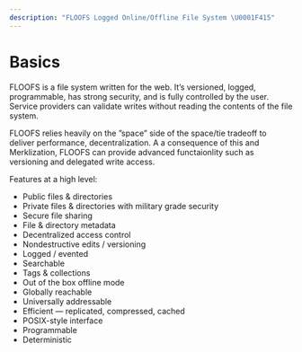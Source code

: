 ```yaml
---
description: "FLOOFS Logged Online/Offline File System \U0001F415"
---
```


# Basics

FLOOFS is a file system written for the web. It’s versioned, logged, programmable, has strong security, and is fully controlled by the user. Service providers can validate writes without reading the contents of the file system.

FLOOFS relies heavily on the ”space” side of the space/tie tradeoff to deliver performance, decentralization. A a consequence of this and Merklization, FLOOFS can provide advanced functaionlity such as versioning and delegated write access.

Features at a high level:

* Public files & directories
* Private files & directories with military grade security
* Secure file sharing
* File & directory metadata
* Decentralized access control
* Nondestructive edits / versioning
* Logged / evented
* Searchable
* Tags & collections
* Out of the box offline mode
* Globally reachable
* Universally addressable
* Efficient — replicated, compressed, cached
* POSIX-style interface
* Programmable
* Deterministic

